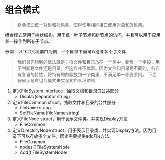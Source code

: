 # 组合模式
> 组合模式统一对象和对象集，使得使用相同接口使用对象和对象集。

组合模式常用于树状结构，用于统一叶子节点和树节点的访问，并且可以用于应用某一操作到所有子节点。

示例：以飞书文档接口为例，一个目录下面可以包含多个子文件
> 我们最先想到的做法就是：将文件和目录放在一个类中，新增一个字段，用于判断是文件还是目录。但这样并不优雅。因为文件和目录是不同的，各自有各自的特性，将特有的内容放到一个类里，不满足单一职责原则。
> 下面将展示通过组合模式来实现文档管理结构
1. 定义FileSystem interface，抽取文档和目录的公共部分
    - Display(separator string)
2. 定义FileCommon struct，抽取文件和目录的公共部分
    - fileName string
    - SetFileName(fileName string)
3. 定义FileNode struct，用于表示文件类。并实现Display方法
    - FileCommon
4. 定义DirectoryNode struct，用于表示目录类。并实现Display方法。因为目录下可以存放多个文件，因此需要提供addFile方法
    - FileCommon
    - nodes []FileSystemNode
    - Add(f FileSystemNode)